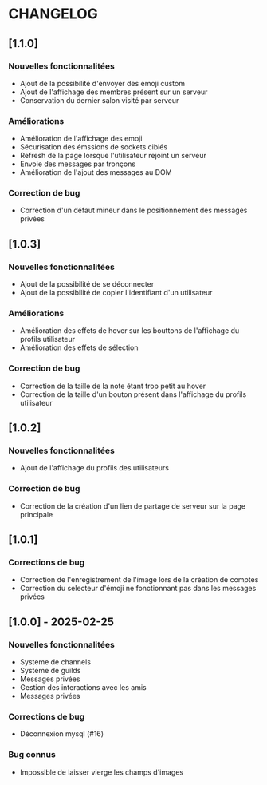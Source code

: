 # CHANGELOG

## [1.1.0]

### Nouvelles fonctionnalitées

-   Ajout de la possibilité d'envoyer des emoji custom
-   Ajout de l'affichage des membres présent sur un serveur
-   Conservation du dernier salon visité par serveur

### Améliorations

-   Amélioration de l'affichage des emoji
-   Sécurisation des émssions de sockets ciblés
-   Refresh de la page lorsque l'utilisateur rejoint un serveur
-   Envoie des messages par tronçons
-   Amélioration de l'ajout des messages au DOM

### Correction de bug

-   Correction d'un défaut mineur dans le positionnement des messages privées

## [1.0.3]

### Nouvelles fonctionnalitées

-   Ajout de la possibilité de se déconnecter
-   Ajout de la possibilité de copier l'identifiant d'un utilisateur

### Améliorations

-   Amélioration des effets de hover sur les bouttons de l'affichage du profils utilisateur
-   Amélioration des effets de sélection

### Correction de bug

-   Correction de la taille de la note étant trop petit au hover
-   Correction de la taille d'un bouton présent dans l'affichage du profils utilisateur

## [1.0.2]

### Nouvelles fonctionnalitées

-   Ajout de l'affichage du profils des utilisateurs

### Correction de bug

-   Correction de la création d'un lien de partage de serveur sur la page principale

## [1.0.1]

### Corrections de bug

-   Correction de l'enregistrement de l'image lors de la création de comptes
-   Correction du selecteur d'émoji ne fonctionnant pas dans les messages privées

## [1.0.0] - 2025-02-25

### Nouvelles fonctionnalitées

-   Systeme de channels
-   Systeme de guilds
-   Messages privées
-   Gestion des interactions avec les amis
-   Messages privées

### Corrections de bug

-   Déconnexion mysql (#16)

### Bug connus

-   Impossible de laisser vierge les champs d'images

